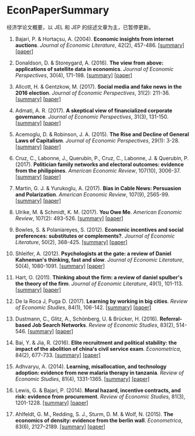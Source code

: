 # EconPaperSummary
经济学论文概要，以 JEL 和 JEP 的综述文章为主，已暂停更新。

1. Bajari, P. & Hortaçsu, A. (2004). **Economic insights from internet auctions**. *Journal of Economic Literature*, 42(2), 457-486. [[summary]](https://github.com/GaoFangshu/EconPaperSummary/blob/master/summary/001.pdf) [[paper]](http://faculty.washington.edu/bajari/iosp07/auction_survey[10].pdf)

2. Donaldson, D. & Storeygard, A. (2016). **The view from above: applications of satellite data in economics**. *Journal of Economic Perspectives*, 30(4), 171-198. [[summary]](https://github.com/GaoFangshu/EconPaperSummary/blob/master/summary/002.pdf) [[paper]](http://pubs.aeaweb.org/doi/pdfplus/10.1257/jep.30.4.171)

3. Allcott, H. & Gentzkow, M. (2017). **Social media and fake news in the 2016 election**. *Journal of Economic Perspectives*, 31(2): 211-36. [[summary]](https://github.com/GaoFangshu/EconPaperSummary/blob/master/summary/003.pdf) [[paper]](http://pubs.aeaweb.org/doi/pdfplus/10.1257/jep.31.2.211)

4. Admati, A. R. (2017). **A skeptical view of financialized corporate governance**. *Journal of Economic Perspectives*, 31(3), 131-150. [[summary]](https://github.com/GaoFangshu/EconPaperSummary/blob/master/summary/004.pdf) [[paper]](http://pubs.aeaweb.org/doi/pdfplus/10.1257/jep.31.3.131)

5. Acemoglu, D. & Robinson, J. A. (2015). **The Rise and Decline of General Laws of Capitalism**. *Journal of Economic Perspectives*, 29(1): 3-28. [[summary]](https://github.com/GaoFangshu/EconPaperSummary/blob/master/summary/005.pdf) [[paper]](http://pubs.aeaweb.org/doi/pdfplus/10.1257/jep.29.1.3)

6. Cruz, C., Labonne, J., Querubín, P., Cruz, C., Labonne, J. & Querubín, P. (2017). **Politician family networks and electoral outcomes: evidence from the philippines**. *American Economic Review*, 107(10), 3006-37. [[summary]](https://github.com/GaoFangshu/EconPaperSummary/blob/master/summary/006.pdf) [[paper]](http://pubs.aeaweb.org/doi/pdfplus/10.1257/aer.20150343)

7. Martin, G. J. & Yurukoglu, A. (2017). **Bias in Cable News: Persuasion and Polarization**. *American Economic Review*, 107(9), 2565-99. [[summary]](https://github.com/GaoFangshu/EconPaperSummary/blob/master/summary/006.pdf) [[paper]](http://pubs.aeaweb.org/doi/pdfplus/10.1257/aer.20160812)

8. Ulrike, M. & Schmidt, K. M. (2017). **You Owe Me**. *American Economic Review*, 107(2): 493-526. [[summary]](https://github.com/GaoFangshu/EconPaperSummary/blob/master/summary/006.pdf) [[paper]](http://pubs.aeaweb.org/doi/pdfplus/10.1257/aer.20140890)

9. Bowles, S. & Polaniareyes, S. (2012). **Economic incentives and social preferences: substitutes or complements?**. *Journal of Economic Literature*, 50(2), 368-425. [[summary]](https://github.com/GaoFangshu/EconPaperSummary/blob/master/summary/007.pdf) [[paper]](http://tuvalu.santafe.edu/~bowles/EconomicIncentives-final.pdf)

10. Shleifer, A. (2012). **Psychologists at the gate: a review of Daniel Kahneman's thinking, fast and slow**. *Journal of Economic Literature*, 50(4), 1080-1091. [[summary]](https://github.com/GaoFangshu/EconPaperSummary/blob/master/summary/008.pdf) [[paper]](https://scholar.harvard.edu/files/shleifer/files/kahneman_review_jel_final.pdf)

11. Hart, O. (2011). **Thinking about the firm: a review of daniel spulber's the theory of the firm**. *Journal of Economic Literature*, 49(1), 101-113. [[summary]](https://github.com/GaoFangshu/EconPaperSummary/blob/master/summary/009.pdf) [[paper]](http://scholar.harvard.edu/files/hart/files/reviewofspulberstheory-firm.pdf)

12. De la Roca J, Puga D. (2017). **Learning by working in big cities**. *Review of Economic Studies*, 84(1), 106-142. [[summary]](https://github.com/GaoFangshu/EconPaperSummary/blob/master/summary/010.pdf) [[paper]](https://watermark.silverchair.com/rdw031.pdf?token=AQECAHi208BE49Ooan9kkhW_Ercy7Dm3ZL_9Cf3qfKAc485ysgAAAaowggGmBgkqhkiG9w0BBwagggGXMIIBkwIBADCCAYwGCSqGSIb3DQEHATAeBglghkgBZQMEAS4wEQQMqF6oO4r5FM7ofyYVAgEQgIIBXQqASaN3yyWqBFNKuo3mkL9vDpM2DaqHdmAlthRQQgHJh_12PNK5roy5wPvsLZp2fXTeQ-fMqZChX0vj5934fzHWO_XWQacCZVuM_6F2_d6H4OY8FI2-sRbbiDAvojbLXRjc2aTJJuix34AmdqeTENnghkYbHXjYugbo6DUG4Z3KKpby5IisvwgVRIJTDnrz5X47jyes2V11efqNKfHl3wbwEdN-vcaiT1JMTSWMuHYIMtjsxFQgnQWrxEnrbmvm8rJenyOwgFvqNnIhzAy15Cc1hTjewnFupKE-8tWYI1-wxX__nA5OR8Xf1BiPUFSUZwfnmcOVrTav6BQbGUZGnOd15oxP8w1h5L41GYoRMfCLu3B4yQPjvbOzd6VMug40-G5XuIhxexzTuxWXPZWb0xhQw1DvnaPudndufL7PLs397fnjtWUDrhetyZ_-WQXq8RQhtk-I5sBGXgqzWHA)

13. Dustmann, C., Glitz, A., Schönberg, U. & Brücker, H. (2016). **Referral-based Job Search Networks**. *Review of Economic Studies*, 83(2), 514-546. [[summary]](https://github.com/GaoFangshu/EconPaperSummary/blob/master/summary/010.pdf) [[paper]](http://www.ucl.ac.uk/~uctpb21/Cpapers/referral%20based%20job%20search%20networks.pdf)

14. Bai, Y. & Jia, R. (2016). **Elite recruitment and political stability: the impact of the abolition of china's civil service exam**. *Econometrica*, 84(2), 677-733. [[summary]](https://github.com/GaoFangshu/EconPaperSummary/blob/master/summary/010.pdf) [[paper]](https://www.brown.edu/academics/economics/sites/brown.edu.academics.economics/files/uploads/EliteRecruitment151005.pdf)

15. Adhvaryu, A. (2014). **Learning, misallocation, and technology adoption: evidence from new malaria therapy in tanzania**. *Review of Economic Studies*, 81(4), 1331-1365. [[summary]](https://github.com/GaoFangshu/EconPaperSummary/blob/master/summary/011.pdf) [[paper]]()

16. Lewis, G. & Bajari, P. (2014). **Moral hazard, incentive contracts, and risk: evidence from procurement**. *Review of Economic Studies*, 81(3), 1201-1228. [[summary]](https://github.com/GaoFangshu/EconPaperSummary/blob/master/summary/011.pdf) [[paper]](https://scholar.harvard.edu/files/lewis/files/timeincentives_final.pdf)

17. Ahlfeldt, G. M., Redding, S. J., Sturm, D. M. & Wolf, N. (2015). **The economics of density: evidence from the berlin wall**. *Econometrica*, 83(6), 2127–2189. [[summary]](https://github.com/GaoFangshu/EconPaperSummary/blob/master/summary/011.pdf) [[paper]](https://www.princeton.edu/~reddings/pubpapers/Berlin-Ecta-10876.pdf)

